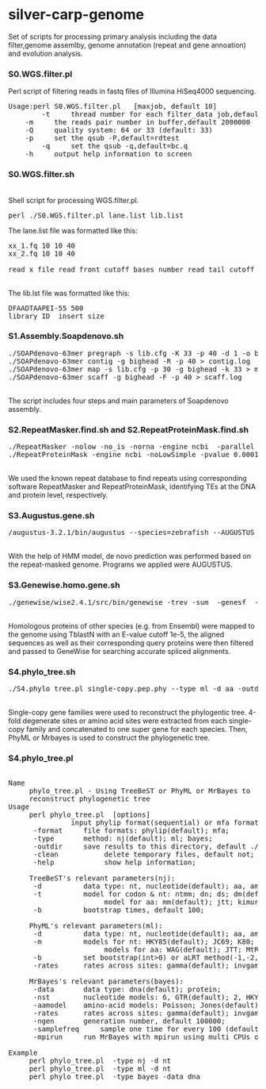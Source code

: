 # silver-carp-genome
Set of scripts for processing primary analysis including the data filter,genome assemlby, genome annotation (repeat and gene annoation) and evolution analysis.

### S0.WGS.filter.pl
Perl script of filtering reads in fastq files of Illumina HiSeq4000 sequencing.
<pre>
Usage:perl S0.WGS.filter.pl <lane.lst> <lib.lst> [maxjob, default 10]
        -t <int>    thread number for each filter_data job,default 8
	-m <int>    the reads pair number in buffer,default 2000000
	-Q <int>    quality system: 64 or 33 (default: 33)
	-p <str>    set the qsub -P,default=rdtest
        -q <str>    set the qsub -q,default=bc.q
	-h     output help information to screen
</pre>

### S0.WGS.filter.sh
</br>Shell script for processing WGS.filter.pl. 
<pre>
perl ./S0.WGS.filter.pl lane.list lib.list
</pre>
The lane.list file was formatted like this:
<pre>
xx_1.fq 10 10 40
xx_2.fq 10 10 40
</br>read_x_file read_front_cutoff_bases_number read_tail_cutoff_bases_number low_quality_bases_cutoff
</pre>

</br>The lib.lst file was formatted like this:
<pre>
DFAADTAAPEI-55 500
library_ID  insert_size
</pre>

### S1.Assembly.Soapdenovo.sh
<pre>
./SOAPdenovo-63mer pregraph -s lib.cfg -K 33 -p 40 -d 1 -o bighead > pregraph.log
./SOAPdenovo-63mer contig -g bighead -R -p 40 > contig.log
./SOAPdenovo-63mer map -s lib.cfg -p 30 -g bighead -k 33 > map.log
./SOAPdenovo-63mer scaff -g bighead -F -p 40 > scaff.log
</pre>
</br>The script includes four steps and main parameters of Soapdenovo assembly.


### S2.RepeatMasker.find.sh and S2.RepeatProteinMask.find.sh
<pre>
./RepeatMasker -nolow -no_is -norna -engine ncbi  -parallel 1 -lib ./RepBase21.01/RepeatMaskerLib.embl.lib bighead.genome.fa
./RepeatProteinMask -engine ncbi -noLowSimple -pvalue 0.0001 bighead.genome.fa
</pre>
</br>We used the known repeat database to find repeats using corresponding software RepeatMasker and RepeatProteinMask, identifying TEs at the DNA and protein level, respectively.

### S3.Augustus.gene.sh
<pre>
/augustus-3.2.1/bin/augustus --species=zebrafish --AUGUSTUS_CONFIG_PATH=./config/ --uniqueGeneId=true --noInFrameStop=true --gff3=on --strand=both bighead.genome.rmask.fa > bighead.genome.rmask.fa.augustus
</pre>
</br>With the help of HMM model, de novo prediction was performed based on the repeat-masked genome. Programs we applied were AUGUSTUS.

### S3.Genewise.homo.gene.sh
<pre>
./genewise/wise2.4.1/src/bin/genewise -trev -sum  -genesf  -gff ref.gene.gff bighead.genome.fa >  bighead.genome.fa.genewise
</pre>
</br>Homologous proteins of other species (e.g. from Ensembl) were mapped to the genome using TblastN with an E-value cutoff 1e-5, the aligned sequences as well as their corresponding query proteins were then filtered and passed to GeneWise for searching accurate spliced alignments.

### S4.phylo_tree.sh
<pre>
./S4.phylo_tree.pl single-copy.pep.phy --type ml -d aa -outdir result/
</pre>
</br>Single-copy gene families were used to reconstruct the phylogentic tree. 4-fold degenerate sites or amino acid sites were extracted from each single-copy family and concatenated to one super gene for each species. Then, PhyML or Mrbayes is used to construct the phylogenetic tree.

### S4.phylo_tree.pl
<pre>

Name
     phylo_tree.pl - Using TreeBeST or PhyML or MrBayes to 
     reconstruct phylogenetic tree
Usage
     perl phylo_tree.pl <infile> [options]
      <infile>         input phylip format(sequential) or mfa format sequence file;
      -format <str>    file formats: phylip(default); mfa;
      -type <str>      method: nj(default); ml; bayes;
      -outdir <str>    save results to this directory, default ./;
      -clean           delete temporary files, default not;
      -help            show help information;
 
     TreeBeST's relevant parameters(nj):
      -d <str>         data type: nt, nucleotide(default); aa, amino acid;
      -t <str>         model for codon & nt: ntmm; dn; ds; dm(default); 
                       model for aa: mm(default); jtt; kimura;
      -b <num>         bootstrap times, default 100; 

     PhyML's relevant parameters(ml):
      -d <str>         data type: nt, nucleotide(default); aa, amino acid;
      -m <str>         models for nt: HKY85(default); JC69; K80; F81; F84; TN93; GTR;
                       models for aa: WAG(default); JTT; MtREV; Dayhoff;
      -b <num>         set bootstrap(int>0) or aLRT method(-1,-2,-4), default -4;
      -rates <str>     rates across sites: gamma(default); invgamma; equal; propinv;

     MrBayes's relevant parameters(bayes):
      -data <str>      data type: dna(default); protein;
      -nst <num>       nucleotide models: 6, GTR(default); 2, HKY; 1, JC;
      -aamodel <str>   amino-acid models: Poisson; Jones(default); Dayhoff; WAG; BLOSUM;
      -rates <str>     rates across sites: gamma(default); invgamma; equal; propinv;
      -ngen <num>      generation number, default 100000;
      -samplefreq <num>    sample one time for every 100 (default) generations;
      -mpirun <num>    run MrBayes with mpirun using multi CPUs or not, default 1;

Example
     perl phylo_tree.pl <in.phy> -type nj -d nt
     perl phylo_tree.pl <in.phy> -type ml -d nt
     perl phylo_tree.pl <in.phy> -type bayes -data dna
</pre>
